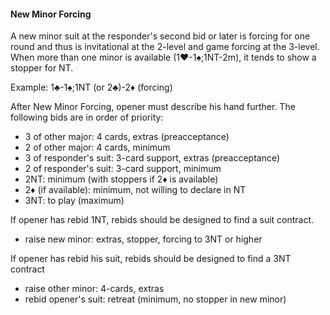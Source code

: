 #### New Minor Forcing
A new minor suit at the responder's second bid or later is forcing for one round and thus
is invitational at the 2-level and game forcing at the 3-level.
When more than one minor is available (1♥-1♠;1NT-2m),
it tends to show a stopper for NT.

Example: 1♣-1♠;1NT (or 2♣)-2♦ (forcing)

After New Minor Forcing, opener must describe his hand further.
The following bids are in order of priority:
* 3 of other major: 4 cards, extras (preacceptance)
* 2 of other major: 4 cards, minimum
* 3 of responder's suit: 3-card support, extras (preacceptance)
* 2 of responder's suit: 3-card support, minimum
* 2NT: minimum (with stoppers if 2♦ is available)
* 2♦ (if available): minimum, not willing to declare in NT
* 3NT: to play (maximum)

If opener has rebid 1NT,
rebids should be designed to find a suit contract.
* raise new minor: extras, stopper, forcing to 3NT or higher

If opener has rebid his suit,
rebids should be designed to find a 3NT contract
* raise other minor: 4-cards, extras
* rebid opener's suit: retreat (minimum, no stopper in new minor)

